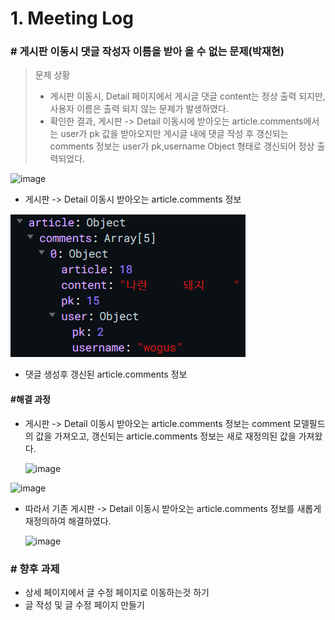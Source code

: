 # 1. Meeting Log



### # 게시판 이동시 댓글 작성자 이름을 받아 올 수 없는 문제(박재현)



> 문제 상황
>
> - 게시판 이동시, Detail 페이지에서 게시글 댓글 content는 정상 출력 되지만, 사용자 이름은 출력 되지 않는 문제가 발생하였다.
> - 확인한 결과, 게시판 -> Detail 이동시에 받아오는 article.comments에서는 user가 pk 값을 받아오지만 게시글 내에 댓글 작성 후 갱신되는 comments 정보는 user가 pk,username Object 형태로 갱신되어 정상 출력되었다.



![image](https://user-images.githubusercontent.com/97648026/169691525-6cd8e65a-cbab-4cff-9da8-21a7a16acc93.png)

* 게시판 -> Detail 이동시 받아오는 article.comments 정보

![image-20220522194756822](meeting_log_20220521.assets/image-20220522194756822.png)

* 댓글 생성후 갱신된 article.comments 정보



#### #해결 과정

* 게시판 -> Detail 이동시 받아오는 article.comments 정보는 comment 모델필드의 값을 가져오고, 갱신되는 article.comments 정보는 새로 재정의된 값을 가져왔다.

  ![image](https://user-images.githubusercontent.com/97648026/169691746-f84ff665-1de3-448f-929e-af3c6494e234.png)

![image](https://user-images.githubusercontent.com/97648026/169691764-d4a7da38-d563-4d07-9c7b-e3ef2396862e.png)

* 따라서 기존 게시판 -> Detail 이동시 받아오는 article.comments 정보를 새롭게 재정의하여 해결하였다.

  ![image](https://user-images.githubusercontent.com/97648026/169691783-44987fac-c8b4-48c4-afee-066e8ebd84f6.png)

  

### # 향후 과제

* 상세 페이지에서 글 수정 페이지로 이동하는것 하기
* 글 작성 및 글 수정 페이지 만들기

